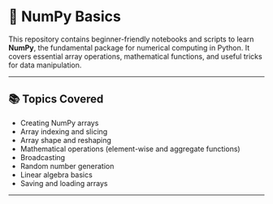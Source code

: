 # 🔢 NumPy Basics

This repository contains beginner-friendly notebooks and scripts to learn **NumPy**, the fundamental package for numerical computing in Python. It covers essential array operations, mathematical functions, and useful tricks for data manipulation.

---

## 📚 Topics Covered

- Creating NumPy arrays
- Array indexing and slicing
- Array shape and reshaping
- Mathematical operations (element-wise and aggregate functions)
- Broadcasting
- Random number generation
- Linear algebra basics
- Saving and loading arrays

---

